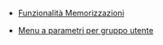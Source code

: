 - [Funzionalità Memorizzazioni](Sorgenti/MB/DOC_OPE/B£MUTE_01)

- [Menu a parametri per gruppo utente](Sorgenti/MB/DOC_OGG/P_B£UT54)
